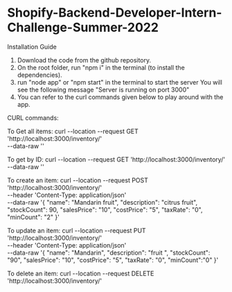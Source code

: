 # Shopify-Backend-Developer-Intern-Challenge-Summer-2022

Installation Guide
1. Download the code from the github repository.
3. On the root folder, run "npm i" in the terminal (to install the dependencies).
4. run "node app" or "npm start" in the terminal to start the server
You will see the following message "Server is running on port 3000" 
5. You can refer to the curl commands given below to play around with the app.

CURL commands:

To Get all items: 
curl --location --request GET 'http://localhost:3000/inventory/' \
--data-raw ''

To get by ID:
curl --location --request GET 'http://localhost:3000/inventory/<id>' \
--data-raw ''

To create an item:
curl --location --request POST 'http://localhost:3000/inventory/' \
--header 'Content-Type: application/json' \
--data-raw '{
    "name": "Mandarin fruit",
    "description": "citrus fruit",
    "stockCount": 90,
    "salesPrice": "10",
    "costPrice": "5",
    "taxRate": "0",
    "minCount": "2"
}'

To update an item:
curl --location --request PUT 'http://localhost:3000/inventory/<id>' \
--header 'Content-Type: application/json' \
--data-raw '{
    "name": "Mandarin",
    "description": "fruit ",
    "stockCount": "90",
    "salesPrice": "10",
    "costPrice": "5",
    "taxRate": "0",
    "minCount":"0"
}'

To delete an item:
curl --location --request DELETE 'http://localhost:3000/inventory/<id>'